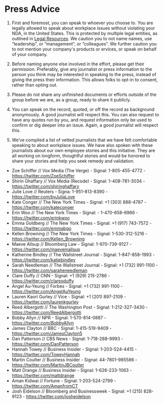 # Press Advice

1. First and foremost, you can speak to whoever you choose to. You are legally allowed to speak about workplace issues without violating your NDA, in the United States. This is protected by multiple legal entities, as outlined in [Legal Resources](legal-resources.md). We caution you to not name names, use “leadership”, or “management”, or “colleagues”. We further caution you to not mention your company's products or ervices, or speak on behalf of your company. 

2. Before naming anyone else involved in the effort, please get their permission. Preferably, give any journalist or press information to the person you think may be interested in speaking to the press, instead of giving the press their information. This allows folks to opt-in to consent, rather than opting out.

3. Please do not share any unfinished documents or efforts outside of the group before we are, as a group, ready to share it publicly.

4. You can speak on the record, quoted, or off the record as background anonymously. A good journalist will respect this. You can also request to have any quotes run by you, and request information only be used to confirm or dig deeper into an issue. Again, a good journalist will respect this.

5. We’ve compiled a list of vetted journalists that we have felt comfortable speaking to about workplace issues. We have also spoken with these journalists about our own employee stories and this initiative. They are all working on longform, thoughtful stories and would be honored to share your stories and help you seek remedy and validation.

- Zoe Schiffer // Vox Media (The Verge) - Signal: 1-805-455-4772 - https://twitter.com/ZoeSchiffer
- Shirin Ghaffary // Vox Media (Recode) - Signal: 1-408-781-3034 - https://twitter.com/shiringhaffary 
- Julie Love // Reuters - Signa: 1-951-813-8390 - https://twitter.com/byJuliaLove
- Kate Conger // The New York Times - Signal: +1 (303) 888-4787 - https://twitter.com/kateconger
- Erin Woo // The New York Times - Signal: - 1-470-658-6966 - https://twitter.com/erinkwoo
- Emma Goldberg // The New York Times - Signal: +1 (917) 743-7572 - https://twitter.com/emmabgo
- Kellen Browning // The New York Times - Signal: 1-530-312-5216 - https://twitter.com/Kellen_Browning 
- Maeve Allsup // Bloomberg Law - Signal: 1-970-739-9127 - https://twitter.com/maevemallsup
- Katherine Bindley // The Wallstreet Journal - Signal: 1-847-858-1993 - https://twitter.com/katiebindley
- Sarah Needleman // The Wallstreet Journal - Signal: +1 (732) 991-1100 - https://twitter.com/saraheneedleman
- Clare Duffy // CNN - Signal: +1 (929) 215-2786 - https://twitter.com/claresduffy
- Angel Au-Yeung // Forbes - Signal: +1 (732) 991-1100 - https://twitter.com/AngelAuYeung
- Lauren Kaori Gurley // Vice - Signal: +1 (201) 897-2109 - https://twitter.com/laurenkgurley
- Reed Albergotti // The Washington Post - Signal: 1-212-327-3430 - https://twitter.com/ReedAlbergotti
- Bobby Allyn // NPR - Signal: 1-570-814-0887 - https://twitter.com/BobbyAllyn 
- James Clayton // BBC - Signal: 1-415-519-9409 - https://twitter.com/JamesClayton5
- Dan Patterson // CBS News - Signal: 1-718-288-9993 - https://twitter.com/DanPatterson
- Hannah Towey // Business Insider - Signal: 1-203-524-4415 - https://twitter.com/ToweyHannah
- Martin Coulter // Business Insider - Signal: 44-7801-985586 - https://twitter.com/MartinJBCoulter
- Matt Drange // Business Insider - Signal: 1-626-233-1063 - https://twitter.com/mattdrange
- Aman Kidwai // Fortune - Signal: 1-203-524-2799 - https://twitter.com/AmanfromCT 
- Josh Eidelson // Bloomberg and Businessweek - Signal: +1 (215) 828-9123 - https://twitter.com/josheidelson
